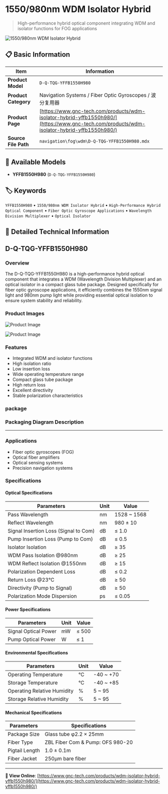 # 1550/980nm WDM Isolator Hybrid

> High-performance hybrid optical component integrating WDM and isolator functions for FOG applications

![1550/980nm WDM Isolator Hybrid](https://www.gnc-tech.com/products/navigation/fog/wdm/D-Q-TQG-YFFB1550H980/D-Q-TQG-YFFB1550H980.webp)

## 📋 Basic Information

| Item | Information |
|------|------|
| **Product Model** | `D-Q-TQG-YFFB1550H980` |
| **Product Category** | Navigation Systems / Fiber Optic Gyroscopes / 波分复用器 |
| **Product Page** | [https://www.gnc-tech.com/products/wdm-isolator-hybrid-yffb1550h980/](https://www.gnc-tech.com/products/wdm-isolator-hybrid-yffb1550h980/) |
| **Source File Path** | `navigation\fog\wdm\D-Q-TQG-YFFB1550H980.mdx` |

## 🔧 Available Models

- **YFFB1550H980** (`D-Q-TQG-YFFB1550H980`)

## 🏷️ Keywords

`YFFB1550H980` • `1550/980nm WDM Isolator Hybrid` • `High-Performance Hybrid Optical Component` • `Fiber Optic Gyroscope Applications` • `Wavelength Division Multiplexer` • `Optical Isolator`

## 📖 Detailed Technical Information

## D-Q-TQG-YFFB1550H980

### Overview

The D-Q-TQG-YFFB1550H980 is a high-performance hybrid optical component that integrates a WDM (Wavelength Division Multiplexer) and an optical isolator in a compact glass tube package. Designed specifically for fiber optic gyroscope applications, it efficiently combines the 1550nm signal light and 980nm pump light while providing essential optical isolation to ensure system stability and reliability.

### Product Images

![Product Image](https://www.gnc-tech.com/products/navigation/fog/wdm/D-Q-TQG-YFFB1550H980/D-Q-TQG-YFFB1550H980-Slide-01.webp)

![Product Image](https://www.gnc-tech.com/products/navigation/fog/wdm/D-Q-TQG-YFFB1550H980/D-Q-TQG-YFFB1550H980-Slide-02.webp)

### Features

- Integrated WDM and isolator functions
- High isolation ratio
- Low insertion loss
- Wide operating temperature range
- Compact glass tube package
- High return loss
- Excellent directivity
- Stable polarization characteristics

### package

### Packaging Diagram Description
---
<ProductImage 
  productId="D-Q-TQG-YFFB1550H980" 
  type="package" 
  subType="dimensions" 
  invertMode="light-only"
/>

### Applications

- Fiber optic gyroscopes (FOG)
- Optical fiber amplifiers
- Optical sensing systems
- Precision navigation systems

### Specifications

#### Optical Specifications
  
| Parameters | Unit | Value |
| --- | --- | --- |
| Pass Wavelength | nm | 1528 ~ 1568 |
| Reflect Wavelength | nm | 980 ± 10 |
| Signal Insertion Loss (Signal to Com) | dB | ≤ 1.0 |
| Pump Insertion Loss (Pump to Com) | dB | ≤ 0.5 |
| Isolator Isolation | dB | ≥ 35 |
| WDM Pass Isolation @980nm | dB | ≥ 25 |
| WDM Reflect Isolation @1550nm | dB | ≥ 15 |
| Polarization Dependent Loss | dB | ≤ 0.2 |
| Return Loss @23°C | dB | ≥ 50 |
| Directivity (Pump to Signal) | dB | ≥ 50 |
| Polarization Mode Dispersion | ps | ≤ 0.05 |
#### Power Specifications
  
| Parameters | Unit | Value |
| --- | --- | --- |
| Signal Optical Power | mW | ≤ 500 |
| Pump Optical Power | W | ≤ 1 |
#### Environmental Specifications
  
| Parameters | Unit | Value |
| --- | --- | --- |
| Operating Temperature | °C | -40 ~ +70 |
| Storage Temperature | °C | -40 ~ +85 |
| Operating Relative Humidity | % | 5 ~ 95 |
| Storage Relative Humidity | % | 5 ~ 95 |
#### Mechanical Specifications

| Parameters | Specifications |
| --- | --- |
| Package Size | Glass tube φ2.2 × 25mm |
| Fiber Type | ZBL Fiber Com & Pump: OFS 980-20 |
| Pigtail Length | 1.0 ± 0.1m |
| Fiber Jacket | 250μm bare fiber |

    
  

---

**🔗 View Online**: [https://www.gnc-tech.com/products/wdm-isolator-hybrid-yffb1550h980/](https://www.gnc-tech.com/products/wdm-isolator-hybrid-yffb1550h980/)
